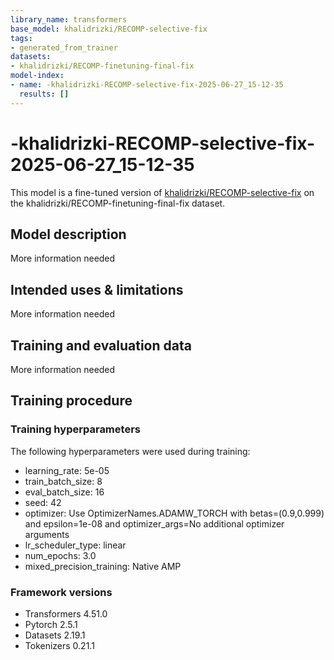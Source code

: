 ```yaml
---
library_name: transformers
base_model: khalidrizki/RECOMP-selective-fix
tags:
- generated_from_trainer
datasets:
- khalidrizki/RECOMP-finetuning-final-fix
model-index:
- name: -khalidrizki-RECOMP-selective-fix-2025-06-27_15-12-35
  results: []
---
```


<!-- This model card has been generated automatically according to the information the Trainer had access to. You
should probably proofread and complete it, then remove this comment. -->

# -khalidrizki-RECOMP-selective-fix-2025-06-27_15-12-35

This model is a fine-tuned version of [khalidrizki/RECOMP-selective-fix](https://huggingface.co/khalidrizki/RECOMP-selective-fix) on the khalidrizki/RECOMP-finetuning-final-fix dataset.

## Model description

More information needed

## Intended uses & limitations

More information needed

## Training and evaluation data

More information needed

## Training procedure

### Training hyperparameters

The following hyperparameters were used during training:
- learning_rate: 5e-05
- train_batch_size: 8
- eval_batch_size: 16
- seed: 42
- optimizer: Use OptimizerNames.ADAMW_TORCH with betas=(0.9,0.999) and epsilon=1e-08 and optimizer_args=No additional optimizer arguments
- lr_scheduler_type: linear
- num_epochs: 3.0
- mixed_precision_training: Native AMP

### Framework versions

- Transformers 4.51.0
- Pytorch 2.5.1
- Datasets 2.19.1
- Tokenizers 0.21.1
